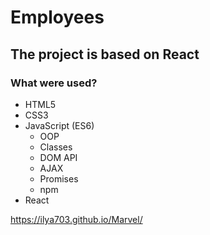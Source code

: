 # Employees

## The project is based on React 

### What were used?
* HTML5 
* CSS3
* JavaScript (ES6)
  * OOP
  * Classes
  * DOM API
  * AJAX
  * Promises
  * npm
* React 

https://ilya703.github.io/Marvel/